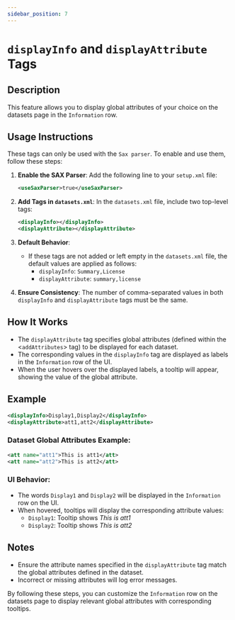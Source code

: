 ```yaml
---
sidebar_position: 7
---
```

# `displayInfo` and `displayAttribute` Tags

## Description
This feature allows you to display global attributes of your choice on the datasets page in the `Information` row.

## Usage Instructions
These tags can only be used with the `Sax parser`. To enable and use them, follow these steps:

1. **Enable the SAX Parser**:
   Add the following line to your `setup.xml` file:
   ```xml
   <useSaxParser>true</useSaxParser>
   ```

2. **Add Tags in `datasets.xml`**:
   In the `datasets.xml` file, include two top-level tags:
   ```xml
   <displayInfo></displayInfo>
   <displayAttribute></displayAttribute>
   ```

3. **Default Behavior**:
   - If these tags are not added or left empty in the `datasets.xml` file, the default values are applied as follows:
     - `displayInfo`: `Summary,License`
     - `displayAttribute`: `summary,license`

4. **Ensure Consistency**:
   The number of comma-separated values in both `displayInfo` and `displayAttribute` tags must be the same.

## How It Works
- The `displayAttribute` tag specifies global attributes (defined within the &lt;`addAttributes`&gt; tag) to be displayed for each dataset.
- The corresponding values in the `displayInfo` tag are displayed as labels in the `Information` row of the UI.
- When the user hovers over the displayed labels, a tooltip will appear, showing the value of the global attribute.

## Example
```xml
<displayInfo>Display1,Display2</displayInfo>
<displayAttribute>att1,att2</displayAttribute>
```

### Dataset Global Attributes Example:
```xml
<att name="att1">This is att1</att>
<att name="att2">This is att2</att>
```

### UI Behavior:
- The words `Display1` and `Display2` will be displayed in the `Information` row on the UI.
- When hovered, tooltips will display the corresponding attribute values:
  - `Display1`: Tooltip shows _This is att1_
  - `Display2`: Tooltip shows _This is att2_

## Notes
- Ensure the attribute names specified in the `displayAttribute` tag match the global attributes defined in the dataset.
- Incorrect or missing attributes will log error messages.

By following these steps, you can customize the `Information` row on the datasets page to display relevant global attributes with corresponding tooltips.
